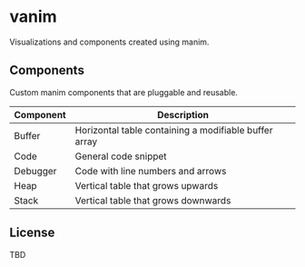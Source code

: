 # vanim

Visualizations and components created using manim.

## Components

Custom manim components that are pluggable and reusable.

| Component | Description                                           |
|-----------|-------------------------------------------------------|
| Buffer    | Horizontal table containing a modifiable buffer array |
| Code      | General code snippet                                  |
| Debugger  | Code with line numbers and arrows                     |
| Heap      | Vertical table that grows upwards                     |
| Stack     | Vertical table that grows downwards                   |

## License

TBD

